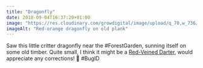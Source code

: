 ```yaml
---
title: "Dragonfly"
date: 2018-09-04T16:37:20+01:00
image: "https://res.cloudinary.com/growdigital/image/upload/q_70,w_736/v1544344110/dragonfly-29534745037.jpg"
imageAlt: "Red-orange dragonfly on old plank"
---
```


Saw this little critter dragonfly near the #ForestGarden, sunning itself on some old timber. Quite small, I think it might be a [Red-Veined Darter](https://british-dragonflies.org.uk/species/red-veined-darter), would appreciate any corrections! 🙂  #BugID 
